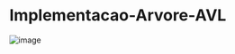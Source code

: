 # Implementacao-Arvore-AVL

![image](https://github.com/user-attachments/assets/45e922d9-3e5e-4686-813b-17212dd0f614)
